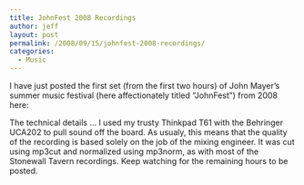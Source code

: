 ```yaml
---
title: JohnFest 2008 Recordings
author: jeff
layout: post
permalink: /2008/09/15/johnfest-2008-recordings/
categories:
  - Music
---
```


I have just posted the first set (from the first two hours) of John Mayer’s summer music festival (here affectionately titled “JohnFest”) from 2008 here:



The technical details … I used my trusty Thinkpad T61 with the Behringer UCA202 to pull sound off the board. As usualy, this means that the quality of the recording is based solely on the job of the mixing engineer. It was cut using mp3cut and normalized using mp3norm, as with most of the Stonewall Tavern recordings. Keep watching for the remaining hours to be posted.

